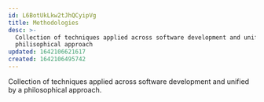 ```yaml
---
id: L6BotUkLkw2tJhQCyipVg
title: Methodologies
desc: >-
  Collection of techniques applied across software development and unified by a
  philisophical approach
updated: 1642106621617
created: 1642106495742
---
```


Collection of techniques applied across software development and unified by a philosophical approach.
